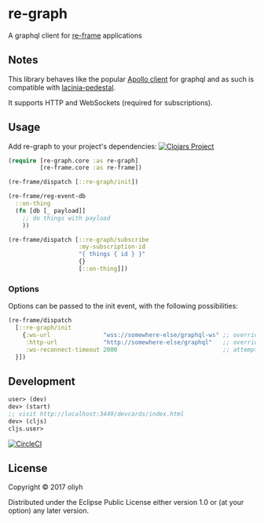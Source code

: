 # re-graph

A graphql client for [re-frame](https://github.com/Day8/re-frame) applications

## Notes

This library behaves like the popular [Apollo client](https://github.com/apollographql/subscriptions-transport-ws)
for graphql and as such is compatible with [lacinia-pedestal](https://github.com/walmartlabs/lacinia-pedestal).

It supports HTTP and WebSockets (required for subscriptions).

## Usage

Add re-graph to your project's dependencies:
[![Clojars Project](https://img.shields.io/clojars/v/re-graph.svg)](https://clojars.org/re-graph)

```clojure
(require [re-graph.core :as re-graph]
         [re-frame.core :as re-frame])

(re-frame/dispatch [::re-graph/init])

(re-frame/reg-event-db
  ::on-thing
  (fn [db [_ payload]]
    ;; do things with payload
    ))

(re-frame/dispatch [::re-graph/subscribe
                    :my-subscription-id
                    "{ things { id } }"
                    {}
                    [::on-thing]])

```

### Options

Options can be passed to the init event, with the following possibilities:

```clojure
(re-frame/dispatch
  [::re-graph/init
    {:ws-url               "wss://somewhere-else/graphql-ws" ;; override the websocket url (defaults to /graphql-ws)
     :http-url             "http://somewhere-else/graphql"   ;; override the http url (defaults to /graphql)
     :ws-reconnect-timeout 2000                              ;; attempt reconnect n milliseconds after disconnect (default 5000, nil to disable)
  }])
```

## Development

```clojure
user> (dev)
dev> (start)
;; visit http://localhost:3449/devcards/index.html
dev> (cljs)
cljs.user>
```

[![CircleCI](https://circleci.com/gh/oliyh/re-graph.svg?style=svg)](https://circleci.com/gh/oliyh/re-graph)

## License

Copyright © 2017 oliyh

Distributed under the Eclipse Public License either version 1.0 or (at
your option) any later version.
